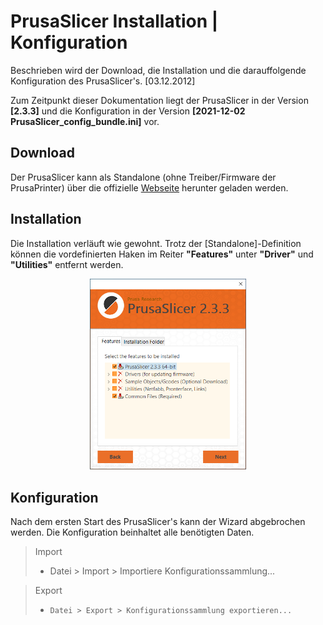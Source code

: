 # PrusaSlicer Installation | Konfiguration

Beschrieben wird der Download, die Installation und die darauffolgende Konfiguration des PrusaSlicer's. [03.12.2012]

Zum Zeitpunkt dieser Dokumentation liegt der PrusaSlicer in der Version **[2.3.3]** und die Konfiguration in der Version **[2021-12-02 PrusaSlicer_config_bundle.ini]** vor.

## Download
Der PrusaSlicer kann als Standalone (ohne Treiber/Firmware der PrusaPrinter) über die offizielle [Webseite](https://www.prusa3d.com/page/prusaslicer_424/) herunter geladen werden.

## Installation
Die Installation verläuft wie gewohnt. Trotz der [Standalone]-Definition können die vordefinierten Haken im Reiter **"Features"** unter **"Driver"** und **"Utilities"** entfernt werden.

<p align="center">
  <img width="250" src="sources/prusa_installation-features.png">
</p>

## Konfiguration
Nach dem ersten Start des PrusaSlicer's kann der Wizard abgebrochen werden. Die Konfiguration beinhaltet alle benötigten Daten.

> Import
> 
> * Datei > Import > Importiere Konfigurationssammlung...

> Export
>
> * `Datei > Export > Konfigurationssammlung exportieren...`